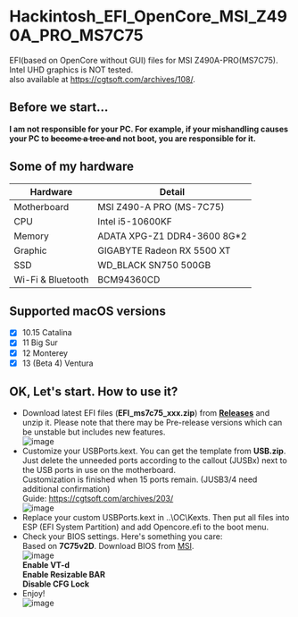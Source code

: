 # Hackintosh_EFI_OpenCore_MSI_Z490A_PRO_MS7C75
EFI(based on OpenCore without GUI) files for MSI Z490A-PRO(MS7C75). Intel UHD graphics is NOT tested.  
also available at https://cgtsoft.com/archives/108/.
## Before we start...
**I am not responsible for your PC. For example, if your mishandling causes your PC to ~~become a tree and~~ not boot, you are responsible for it.**  
## Some of my hardware
|Hardware|Detail|
|  ----  | ----  |
|Motherboard|MSI Z490-A PRO (MS-7C75)|
|CPU|Intel i5-10600KF|
|Memory|ADATA XPG-Z1 DDR4-3600 8G*2|
|Graphic|GIGABYTE Radeon RX 5500 XT|
|SSD|WD_BLACK SN750 500GB|
|Wi-Fi & Bluetooth|BCM94360CD|
## Supported macOS versions
- [x] 10.15 Catalina  
- [x] 11 Big Sur  
- [x] 12 Monterey  
- [x] 13 (Beta 4) Ventura  
## OK, Let's start. How to use it?
- Download latest EFI files (**EFI_ms7c75_xxx.zip**) from [**Releases**](https://github.com/ianchb/Hackintosh_EFI_OpenCore_MSI_Z490A_PRO_MS7C75/releases) and unzip it. Please note that there may be Pre-release versions which can be unstable but includes new features.  
![image](https://user-images.githubusercontent.com/45872450/175772521-2c06b751-26c3-44cd-950e-1591f369b654.png)
- Customize your USBPorts.kext. You can get the template from **USB.zip**.  
Just delete the unneeded ports according to the callout (JUSBx) next to the USB ports in use on the motherboard.  
Customization is finished when 15 ports remain. (JUSB3/4 need additional confirmation)  
Guide: https://cgtsoft.com/archives/203/  
![image](https://user-images.githubusercontent.com/45872450/175773594-0f82b192-b324-4ec6-bba1-287b1d1436cd.png)
- Replace your custom USBPorts.kext in ..\OC\Kexts. Then put all files into ESP (EFI System Partition) and add Opencore.efi to the boot menu.
- Check your BIOS settings. Here's something you care:  
Based on **7C75v2D**. Download BIOS from [MSI](https://download.msi.com/bos_exe/mb/7C75v2D.zip).  
![image](https://user-images.githubusercontent.com/45872450/175774548-ff5365da-f6b5-47db-adb7-1af147efb070.png)  
**Enable VT-d**  
**Enable Resizable BAR**  
**Disable CFG Lock**
- Enjoy!  
![image](https://user-images.githubusercontent.com/45872450/175775443-bc20a2ed-c645-4844-82ba-1ba91869480e.png)
